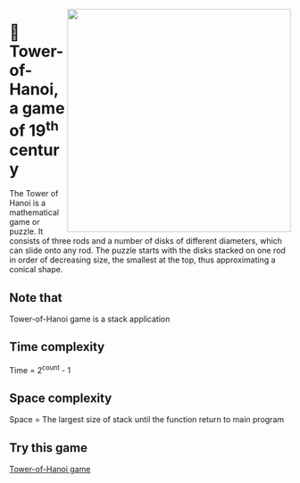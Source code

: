 <p margin="10px"><img align="right" src="https://www.stemlittleexplorers.com/wp-content/uploads/2020/06/Tower-of-Hanoi-Tower-of-Brahma-or-Lucas-Tower.jpg" width="400"/></p>
<h1>📌 Tower-of-Hanoi, a game of 19<sup>th</sup> century </h1>
<p>The Tower of Hanoi is a mathematical game or puzzle. It consists of three rods and a number of disks of different diameters, which can slide onto any rod. The puzzle starts with the disks stacked on one rod in order of decreasing size, the smallest at the top, thus approximating a conical shape.</p>
<h2> Note that </h2>
<p>Tower-of-Hanoi game is a stack application </p>
<h2>Time complexity</h2>
<p>Time = 2<sup>count</sup> - 1</p>

<h2>Space complexity</h2>
<p>Space = The largest size of stack until the function return to main program</p>

<h2>Try this game </h2>
<a href="https://www.mathsisfun.com/games/towerofhanoi.html"> Tower-of-Hanoi game </a>
